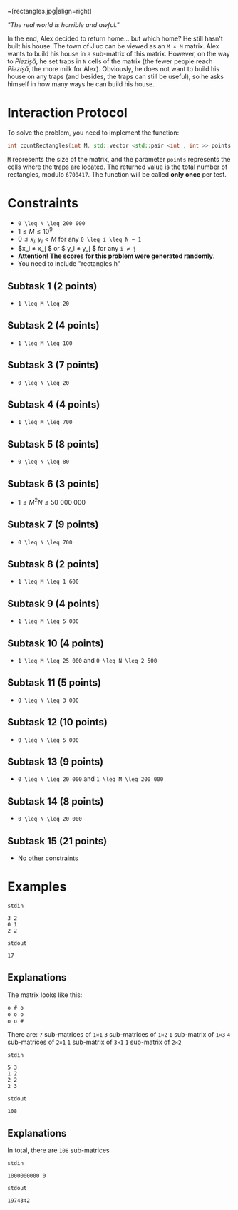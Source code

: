 ~[rectangles.jpg|align=right]

*"The real world is horrible and awful."*

In the end, Alex decided to return home... but which home? He still hasn't built his house. The town of Jluc can be viewed as an `M × M` matrix. Alex wants to build his house in a sub-matrix of this matrix. However, on the way to *Piezișă*, he set traps in `N` cells of the matrix (the fewer people reach *Piezișă*, the more milk for Alex). Obviously, he does not want to build his house on any traps (and besides, the traps can still be useful), so he asks himself in how many ways he can build his house.

# Interaction Protocol

To solve the problem, you need to implement the function:
```cpp
int countRectangles(int M, std::vector <std::pair <int , int >> points );
```
`M` represents the size of the matrix, and the parameter `points` represents the cells where the traps are located. The returned value is the total number of rectangles, modulo `6700417`. The function will be called **only once** per test.

# Constraints

* `0 \leq N \leq 200 000`
* $1 \leq M \leq 10^9$
* $0 \leq x_i, y_i < M$ for any `0 \leq i \leq N − 1`
* $x_i ≠ x_j $ or $ y_i ≠ y_j $ for any `i ≠ j`
* **Attention! The scores for this problem were generated randomly**.
* You need to include "rectangles.h"

## Subtask 1 (2 points)
* `1 \leq M \leq 20`
## Subtask 2 (4 points)
* `1 \leq M \leq 100`
## Subtask 3 (7 points)
* `0 \leq N \leq 20`
## Subtask 4 (4 points)
* `1 \leq M \leq 700`
## Subtask 5 (8 points)
* `0 \leq N \leq 80`
## Subtask 6 (3 points)
* $1 \leq M^2N \leq 50 \ 000 \ 000$
## Subtask 7 (9 points)
* `0 \leq N \leq 700`
## Subtask 8 (2 points)
* `1 \leq M \leq 1 600`
## Subtask 9 (4 points)
* `1 \leq M \leq 5 000`
## Subtask 10 (4 points)
* `1 \leq M \leq 25 000` and `0 \leq N \leq 2 500`
## Subtask 11 (5 points)
* `0 \leq N \leq 3 000`
## Subtask 12 (10 points)
* `0 \leq N \leq 5 000`
## Subtask 13 (9 points)
* `0 \leq N \leq 20 000` and `1 \leq M \leq 200 000`
## Subtask 14 (8 points)
* `0 \leq N \leq 20 000`
## Subtask 15 (21 points)
* No other constraints

# Examples

`stdin`

```
3 2
0 1
2 2
```

`stdout`

```
17
```
Explanations
---

The matrix looks like this:
```java
o # o
o o o
o o #
```

There are:
`7` sub-matrices of `1×1`
`3` sub-matrices of `1×2`
`1` sub-matrix of `1×3`
`4` sub-matrices of `2×1`
`1` sub-matrix of `3×1`
`1` sub-matrix of `2×2`

`stdin`

```
5 3
1 2
2 2
2 3
```

`stdout`

```
108
```
Explanations
---

In total, there are `108` sub-matrices

`stdin`

```
1000000000 0
```

`stdout`

```
1974342
```